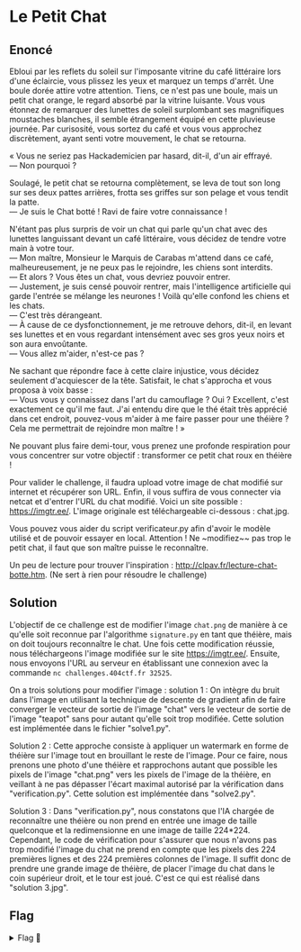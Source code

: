 # Le Petit Chat

## Enoncé

Ebloui par les reflets du soleil sur l'imposante vitrine du café littéraire lors d'une éclaircie, vous plissez les yeux et marquez un temps d'arrêt. Une boule dorée attire votre attention. Tiens, ce n'est pas une boule, mais un petit chat orange, le regard absorbé par la vitrine luisante. Vous vous étonnez de remarquer des lunettes de soleil surplombant ses magnifiques moustaches blanches, il semble étrangement équipé en cette pluvieuse journée. Par curisosité, vous sortez du café et vous vous approchez discrètement, ayant senti votre mouvement, le chat se retourna.

« Vous ne seriez pas Hackademicien par hasard, dit-il, d'un air effrayé.   
— Non pourquoi ?   

Soulagé, le petit chat se retourna complètement, se leva de tout son long sur ses deux pattes arrières, frotta ses griffes sur son pelage et vous tendit la patte.   
— Je suis le Chat botté ! Ravi de faire votre connaissance !   

N'étant pas plus surpris de voir un chat qui parle qu'un chat avec des lunettes languissant devant un café littéraire, vous décidez de tendre votre main à votre tour.   
— Mon maître, Monsieur le Marquis de Carabas m'attend dans ce café, malheureusement, je ne peux pas le rejoindre, les chiens sont interdits.   
— Et alors ? Vous êtes un chat, vous devriez pouvoir entrer.   
— Justement, je suis censé pouvoir rentrer, mais l'intelligence artificielle qui garde l'entrée se mélange les neurones ! Voilà qu'elle confond les chiens et les chats.   
— C'est très dérangeant.   
— À cause de ce dysfonctionnement, je me retrouve dehors, dit-il, en levant ses lunettes et en vous regardant intensément avec ses gros yeux noirs et son aura envoûtante.   
— Vous allez m'aider, n'est-ce pas ?

Ne sachant que répondre face à cette claire injustice, vous décidez seulement d'acquiescer de la tête. Satisfait, le chat s'approcha et vous proposa à voix basse :   
— Vous vous y connaissez dans l'art du camouflage ? Oui ? Excellent, c'est exactement ce qu'il me faut. J'ai entendu dire que le thé était très apprécié dans cet endroit, pouvez-vous m'aider à me faire passer pour une théière ? Cela me permettrait de rejoindre mon maître ! »

Ne pouvant plus faire demi-tour, vous prenez une profonde respiration pour vous concentrer sur votre objectif : transformer ce petit chat roux en théière !

Pour valider le challenge, il faudra upload votre image de chat modifié sur internet et récupérer son URL. Enfin, il vous suffira de vous connecter via netcat et d'entrer l'URL du chat modifié. Voici un site possible : https://imgtr.ee/. L'image originale est téléchargeable ci-dessous : chat.jpg.

Vous pouvez vous aider du script verificateur.py afin d'avoir le modèle utilisé et de pouvoir essayer en local. Attention ! Ne ~modifiez~~ pas trop le petit chat, il faut que son maître puisse le reconnaître.

Un peu de lecture pour trouver l'inspiration : http://clpav.fr/lecture-chat-botte.htm. (Ne sert à rien pour résoudre le challenge)


## Solution

L'objectif de ce challenge est de modifier l'image `chat.png` de manière à ce qu'elle soit reconnue par l'algorithme `signature.py` en tant que théière, mais on doit toujours reconnaître le chat. Une fois cette modification réussie, nous téléchargeons l'image modifiée sur le site https://imgtr.ee/. Ensuite, nous envoyons l'URL au serveur en établissant une connexion avec la commande `nc challenges.404ctf.fr 32525`.

On a trois solutions pour modifier l'image :
solution 1 : On intègre du bruit dans l'image en utilisant la technique de descente de gradient afin de faire converger le vecteur de sortie de l'image "chat" vers le vecteur de sortie de l'image "teapot" sans pour autant qu'elle soit trop modifiée. Cette solution est implémentée dans le fichier "solve1.py".

Solution 2 : Cette approche consiste à appliquer un watermark en forme de théière sur l'image tout en brouillant le reste de l'image. Pour ce faire, nous prenons une photo d'une théière et rapprochons autant que possible les pixels de l'image "chat.png" vers les pixels de l'image de la théière, en veillant à ne pas dépasser l'écart maximal autorisé par la vérification dans "verification.py". Cette solution est implémentée dans "solve2.py".

Solution 3 : Dans "verification.py", nous constatons que l'IA chargée de reconnaître une théière ou non prend en entrée une image de taille quelconque et la redimensionne en une image de taille 224*224. Cependant, le code de vérification pour s'assurer que nous n'avons pas trop modifié l'image du chat ne prend en compte que les pixels des 224 premières lignes et des 224 premières colonnes de l'image. Il suffit donc de prendre une grande image de théière, de placer l'image du chat dans le coin supérieur droit, et le tour est joué. C'est ce qui est réalisé dans "solution 3.jpg".


## Flag

<details>
<summary> Flag 🚩</summary>

```
404CTF{qU3l_M4n1f1qu3_the13R3_0r4ng3}
```